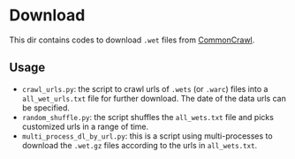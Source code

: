 # Download

This dir contains codes to download `.wet` files from [CommonCrawl](https://data.commoncrawl.org/crawl-data/).

## Usage
- `crawl_urls.py`: the script to crawl urls of `.wets` (or `.warc`) files into a `all_wet_urls.txt` file for further download. The date of the data urls can be specified.
- `random_shuffle.py`: the script shuffles the `all_wets.txt` file and picks customized urls in a range of time.
- `multi_process_dl_by_url.py`: this is a script using multi-processes to download the `.wet.gz` files according to the urls in `all_wets.txt`.





